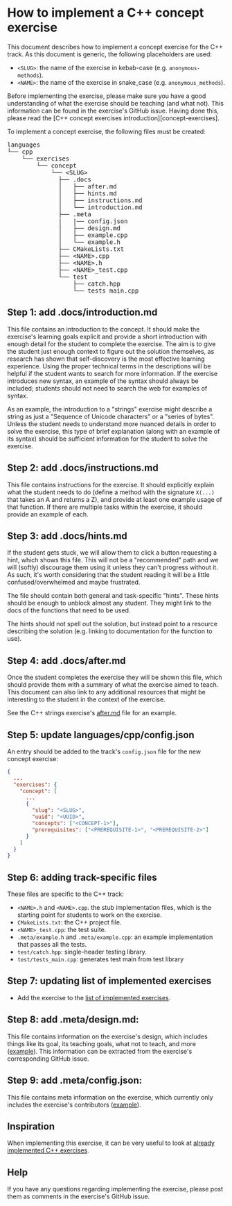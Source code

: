 # How to implement a C++ concept exercise

This document describes how to implement a concept exercise for the C++ track. As this document is generic, the following placeholders are used:

- `<SLUG>`: the name of the exercise in kebab-case (e.g. `anonymous-methods`).
- `<NAME>`: the name of the exercise in snake_case (e.g. `anonymous_methods`).

Before implementing the exercise, please make sure you have a good understanding of what the exercise should be teaching (and what not). This information can be found in the exercise's GitHub issue. Having done this, please read the [C++ concept exercises introduction][concept-exercises].

To implement a concept exercise, the following files must be created:

<pre>
languages
└── cpp
    └── exercises
        └── concept
            └── &lt;SLUG&gt;
              ├── .docs
              │   ├── after.md
              │   ├── hints.md
              │   ├── instructions.md
              │   └── introduction.md
              ├── .meta
              |   |── config.json
              │   ├── design.md
              │   ├── example.cpp
              │   └── example.h
              ├── CMakeLists.txt
              ├── &lt;NAME&gt;.cpp
              ├── &lt;NAME&gt;.h
              ├── &lt;NAME&gt;_test.cpp
              └── test
                  ├── catch.hpp
                  └── tests_main.cpp
</pre>

## Step 1: add .docs/introduction.md

This file contains an introduction to the concept. It should make the exercise's learning goals explicit and provide a short introduction with enough detail for the student to complete the exercise. The aim is to give the student just enough context to figure out the solution themselves, as research has shown that self-discovery is the most effective learning experience. Using the proper technical terms in the descriptions will be helpful if the student wants to search for more information. If the exercise introduces new syntax, an example of the syntax should always be included; students should not need to search the web for examples of syntax.

As an example, the introduction to a "strings" exercise might describe a string as just a "Sequence of Unicode characters" or a "series of bytes". Unless the student needs to understand more nuanced details in order to solve the exercise, this type of brief explanation (along with an example of its syntax) should be sufficient information for the student to solve the exercise.

## Step 2: add .docs/instructions.md

This file contains instructions for the exercise. It should explicitly explain what the student needs to do (define a method with the signature `X(...)` that takes an A and returns a Z), and provide at least one example usage of that function. If there are multiple tasks within the exercise, it should provide an example of each.

## Step 3: add .docs/hints.md

If the student gets stuck, we will allow them to click a button requesting a hint, which shows this file. This will not be a "recommended" path and we will (softly) discourage them using it unless they can't progress without it. As such, it's worth considering that the student reading it will be a little confused/overwhelmed and maybe frustrated.

The file should contain both general and task-specific "hints". These hints should be enough to unblock almost any student. They might link to the docs of the functions that need to be used.

The hints should not spell out the solution, but instead point to a resource describing the solution (e.g. linking to documentation for the function to use).

## Step 4: add .docs/after.md

Once the student completes the exercise they will be shown this file, which should provide them with a summary of what the exercise aimed to teach. This document can also link to any additional resources that might be interesting to the student in the context of the exercise.

See the C++ strings exercise's [after.md][example-after-md] file for an example.

## Step 5: update languages/cpp/config.json

An entry should be added to the track's `config.json` file for the new concept exercise:

```json
{
  ...
  "exercises": {
    "concept": [
      ...
      {
        "slug": "<SLUG>",
        "uuid": "<UUID>",
        "concepts": ["<CONCEPT-1>"],
        "prerequisites": ["<PREREQUISITE-1>", "<PREREQUISITE-2>"]
      }
    ]
  }
}
```

## Step 6: adding track-specific files

These files are specific to the C++ track:

- `<NAME>.h` and `<NAME>.cpp`. the stub implementation files, which is the starting point for students to work on the exercise.
- `CMakeLists.txt`: the C++ project file.
- `<NAME>_test.cpp`: the test suite.
- `.meta/example.h` and `.meta/example.cpp`: an example implementation that passes all the tests.
- `test/catch.hpp`: single-header testing library.
- `test/tests_main.cpp`: generates test main from test library

## Step 7: updating list of implemented exercises

- Add the exercise to the [list of implemented exercises][implemented-exercises].

## Step 8: add .meta/design.md:

This file contains information on the exercise's design, which includes things like its goal, its teaching goals, what not to teach, and more ([example][meta-design]). This information can be extracted from the exercise's corresponding GitHub issue.

## Step 9: add .meta/config.json:

This file contains meta information on the exercise, which currently only includes the exercise's contributors ([example][meta-config-json]).

## Inspiration

When implementing this exercise, it can be very useful to look at [already implemented C++ exercises][implemented-exercises].

## Help

If you have any questions regarding implementing the exercise, please post them as comments in the exercise's GitHub issue.

[example-after-md]: https://github.com/exercism/v3/blob/master/languages/cpp/exercises/concept/strings/.docs/after.md
[implemented-exercises]: https://github.com/exercism/v3/blob/master/languages/cpp/exercises/concept/README.md
[meta-design]: https://github.com/exercism/v3/blob/master/languages/cpp/exercises/concept/strings/.meta/design.md
[meta-config-json]: https://github.com/exercism/v3/blob/master/languages/cpp/exercises/concept/strings/.meta/config.json
